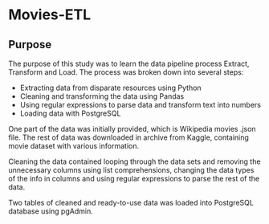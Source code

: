 # Movies-ETL

## Purpose

The purpose of this study was to learn the data pipeline process Extract, Transform and Load. 
The process was broken down into several steps:

* Extracting data from disparate resources using Python
* Cleaning and transforming the data using Pandas
* Using regular expressions to parse data and transform text into numbers
* Loading data with PostgreSQL

One part of the data was initially provided, which is Wikipedia movies .json file. The rest of data was downloaded in archive from Kaggle, containing movie dataset with various information. 

Cleaning the data contained looping through the data sets and removing the unnecessary columns using list comprehensions, changing the data types of the info in columns and using regular expressions to parse the rest of the data.

Two tables of cleaned and ready-to-use data was loaded into PostgreSQL database using pgAdmin.
